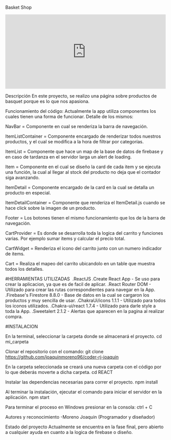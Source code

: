 Basket Shop

<div style="position: relative; padding-bottom: 46.40625%; height: 0;"><iframe src="https://www.loom.com/embed/f1ced386250543b0aec45abea632cc1d" frameborder="0" webkitallowfullscreen mozallowfullscreen allowfullscreen style="position: absolute; top: 0; left: 0; width: 100%; height: 100%;"></iframe></div>


Descripción
En este proyecto, se realizo una página sobre productos de basquet porque es lo que nos apasiona.

Funcionamiento del código:
Actualmente la app utiliza componentes los cuales tienen una forma de funcionar. Detalle de los mismos:

NavBar = Componente en cual se renderiza la barra de navegación.

ItemListContainer = Componente encargado de renderizar todos nuestros productos, y el cual se modifica a la hora de filtrar por categorías.

ItemList = Componente que hace un map de la base de datos de firebase y en caso de tardanza en el servidor larga un alert de loading.

Item = Componente en el cual se diseño la card de cada item y se ejecuta una función, la cual al llegar al stock del producto no deja que el contador siga avanzando.

ItemDetail = Componente encargado de la card en la cual se detalla un producto en especial.

ItemDetailContainer = Componente que renderiza el ItemDetail.js cuando se hace click sobre la imagen de un producto.

Footer = Los botones tienen el mismo funcionamiento que los de la barra de navegación.

CartProvider = Es donde se desarrolla toda la logica del carrito y funciones varias. Por ejemplo sumar items y calcular el precio total.

CartWidget = Renderiza el icono del carrito junto con un numero indicador de items.

Cart = Realiza el mapeo del carrito ubicandolo en un table que muestra todos los detalles.

#HERRAMIENTAS UTILIZADAS
​
.ReactJS
.Create React App - Se uso para crear la aplicacion, ya que es de facil de aplicar.
.React Router DOM - Utilizado para crear las rutas correspondientes para navegar en la App.
.Firebase's Firestore 8.8.0 - Base de datos en la cual se cargaron los productos y muy sencilla de usar.​
.ChakraUi/icons 1.1.1 - Utilizado para todos los iconos utilizados.
.Chakra-ui/react 1.7.4 - Utilizado para darle style a toda la App.
.Sweetalert 2.1.2 - Alertas que aparecen en la pagina al realizar compra.


#INSTALACION

En la terminal, seleccionar la carpeta donde se almacenará el proyecto. cd mi_carpeta

Clonar el repositorio con el comando: git clone https://github.com/joaquinmoreno96/coder-rj-joaquin

En la carpeta seleccionada se creará una nueva carpeta con el código por lo que deberás moverte a dicha carpeta. cd REACT

Instalar las dependencias necesarias para correr el proyecto. npm install

Al terminar la instalación, ejecutar el comando para iniciar el servidor en la aplicación. npm start

Para terminar el proceso en Windows presionar en la consola: ctrl + C

Autores y reconocimiento
-Moreno Joaquin (Programador y diseñador)

Estado del proyecto
Actualmente se encuentra en la fase final, pero abierto a cualquier ayuda en cuanto a la logica de firebase o diseño.
